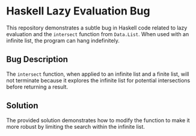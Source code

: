 # Haskell Lazy Evaluation Bug

This repository demonstrates a subtle bug in Haskell code related to lazy evaluation and the `intersect` function from `Data.List`.  When used with an infinite list, the program can hang indefinitely.

## Bug Description
The `intersect` function, when applied to an infinite list and a finite list, will not terminate because it explores the infinite list for potential intersections before returning a result. 

## Solution
The provided solution demonstrates how to modify the function to make it more robust by limiting the search within the infinite list.